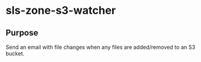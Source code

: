 # sls-zone-s3-watcher

## Purpose

Send an email with file changes when any files are added/removed to an S3 bucket.